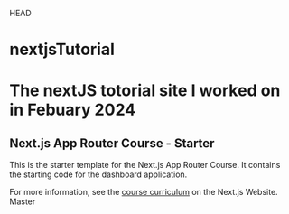 HEAD

# nextjsTutorial

# The nextJS totorial site I worked on in Febuary 2024

## Next.js App Router Course - Starter

This is the starter template for the Next.js App Router Course. It contains the starting code for the dashboard application.

For more information, see the [course curriculum](https://nextjs.org/learn) on the Next.js Website.
Master
